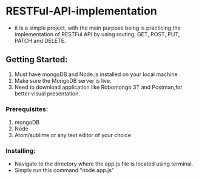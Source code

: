 # RESTFul-API-implementation

- it is a simple project, with the main purpose being is practicing the
implementation of RESTFul API by using routing, GET, POST, PUT, PATCH and DELETE.

## Getting Started:
1. Must have mongoDB and Node.js installed on your local machine
2. Make sure the MongoDB server is live.
3. Need to download application like Robomongo 3T and Postman,for better visual
presentation.

### Prerequisites:
1. mongoDB
2. Node
3. Atom/sublime or any text editor of your choice

### Installing:

- Navigate to the directory where the app.js file is located using terminal.
- Simply run this command "node app.js"
